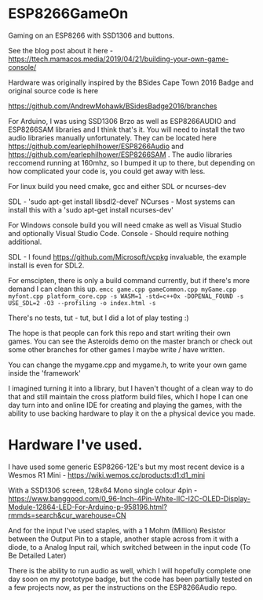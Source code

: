 # ESP8266GameOn
Gaming on an ESP8266 with SSD1306 and buttons.

See the blog post about it here - https://ttech.mamacos.media/2019/04/21/building-your-own-game-console/

Hardware was originally inspired by the BSides Cape Town 2016 Badge and original source code is here 

https://github.com/AndrewMohawk/BSidesBadge2016/branches

For Arduino, I was using SSD1306 Brzo as well as ESP8266AUDIO and ESP8266SAM libraries and I think that's it. You will need to install the two audio libraries manually unfortunately. They can be located here https://github.com/earlephilhower/ESP8266Audio and 
https://github.com/earlephilhower/ESP8266SAM . The audio libraries reccomend running at 160mhz, so I bumped it up to there, but depending on how complicated your code is, you could get away with less.

For linux build you need cmake, gcc and either SDL or ncurses-dev

SDL - 'sudo apt-get install libsdl2-devel'
NCurses - Most systems can install this with a 'sudo apt-get install ncurses-dev'

For Windows console build you will need cmake as well as Visual Studio and optionally Visual Studio Code.
Console - Should require nothing additional.

SDL - I found https://github.com/Microsoft/vcpkg invaluable, the example install is even for SDL2.

For emscipten, there is only a build command currently, but if there's more demand I can clean this up.
```emcc game.cpp gameCommon.cpp myGame.cpp myfont.cpp platform_core.cpp -s WASM=1 -std=c++0x -DOPENAL_FOUND -s USE_SDL=2 -O3 --profiling -o index.html -s ```

There's no tests, tut - tut, but I did a lot of play testing :)

The hope is that people can fork this repo and start writing their own games. You can see the Asteroids demo on the master branch or check out some other branches for other games I maybe write / have written.

You can change the mygame.cpp and mygame.h, to write your own game inside the 'framework'

I imagined turning it into a library, but I haven't thought of a clean way to do that and still maintain the cross platform build files, which I hope I can one day turn into and online IDE for creating and playing the games, with the ability to use backing hardware to play it on the a physical device you made.

# Hardware I've used.
I have used some generic ESP8266-12E's but my most recent device is a Wesmos R1 Mini - https://wiki.wemos.cc/products:d1:d1_mini

With a SSD1306 screen, 128x64 Mono single colour 4pin - https://www.banggood.com/0_96-Inch-4Pin-White-IIC-I2C-OLED-Display-Module-12864-LED-For-Arduino-p-958196.html?rmmds=search&cur_warehouse=CN

And for the input I've used staples, with a 1 Mohm (Million) Resistor between the Output Pin to a staple, another staple across from it with a diode, to a Analog Input rail, which switched between in the input code (To Be Detailed Later)

There is the ability to run audio as well, which I will hopefully complete one day soon on my prototype badge, but the code has been partially tested on a few projects now, as per the instructions on the ESP8266Audio repo.
